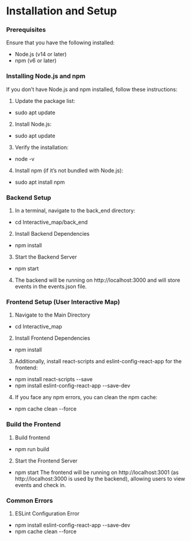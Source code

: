 # Installation and Setup
### Prerequisites
Ensure that you have the following installed:
- Node.js (v14 or later)
- npm (v6 or later)

### Installing Node.js and npm
If you don’t have Node.js and npm installed, follow these instructions:
1. Update the package list:
- sudo apt update

2. Install Node.js:
- sudo apt update

3. Verify the installation:
- node -v

4. Install npm (if it’s not bundled with Node.js):
- sudo apt install npm


### Backend Setup
1. In a terminal, navigate to the back_end directory:
- cd Interactive_map/back_end

2. Install Backend Dependencies
- npm install

3. Start the Backend Server
- npm start

4. The backend will be running on http://localhost:3000 and will store events in the events.json file.

### Frontend Setup (User Interactive Map)
1. Navigate to the Main Directory
- cd Interactive_map

2. Install Frontend Dependencies
- npm install

3. Additionally, install react-scripts and eslint-config-react-app for the frontend:
- npm install react-scripts --save
- npm install eslint-config-react-app --save-dev

4. If you face any npm errors, you can clean the npm cache:
- npm cache clean --force

### Build the Frontend
1. Build frontend 
- npm run build

2. Start the Frontend Server
- npm start
The frontend will be running on http://localhost:3001 (as http://localhost:3000 is used by the backend), allowing users to view events and check in.

### Common Errors
1. ESLint Configuration Error
- npm install eslint-config-react-app --save-dev
- npm cache clean --force
